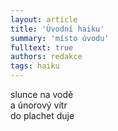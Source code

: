 ```yaml
---
layout: article
title: 'Úvodní haiku'
summary: 'místo úvodu'
fulltext: true
authors: redakce
tags: haiku
---
```


slunce na vodě<br>
a únorový vítr<br>
do plachet duje
